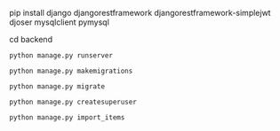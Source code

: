 pip install django djangorestframework djangorestframework-simplejwt djoser mysqlclient pymysql 

cd backend

	python manage.py runserver

	python manage.py makemigrations

	python manage.py migrate  

	python manage.py createsuperuser

	python manage.py import_items